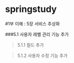 

springstudy
===========

#1부 이해 : 5장 서비스 추상화

###5.1 사용자 레벨 관리 기능 추가

>5.1.1 필드 추가

>5.1.2 사용자 수정 기능 추가

